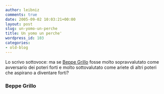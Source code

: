 ```yaml
---
author: leibniz
comments: true
date: 2005-09-02 10:03:21+00:00
layout: post
slug: un-yomo-un-perche
title: Un yomo un perche'
wordpress_id: 103
categories:
- old-blog
---
```


Lo scrivo sottovoce: ma se [Beppe Grillo](http://www.beppegrillo.it/)
fosse molto sopravvalutato come avversario dei poteri forti e molto
sottovalutato come ariete di altri poteri che aspirano a diventare
forti?  



### Beppe Grillo
